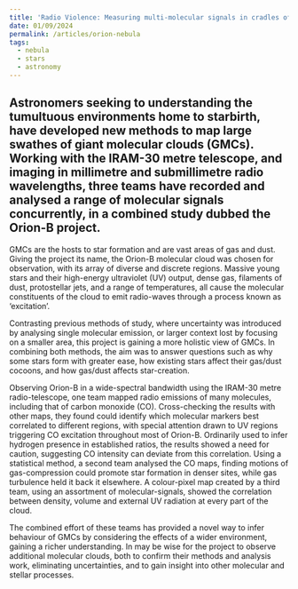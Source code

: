 ```yaml
---
title: 'Radio Violence: Measuring multi-molecular signals in cradles of starbirth'
date: 01/09/2024
permalink: /articles/orion-nebula
tags:
  - nebula
  - stars
  - astronomy
---
```


Astronomers seeking to understanding the tumultuous environments home to starbirth, have developed new methods to map large swathes of giant molecular clouds (GMCs). Working with the IRAM-30 metre telescope, and imaging in millimetre and submillimetre radio wavelengths, three teams have recorded and analysed a range of molecular signals concurrently, in a combined study dubbed the Orion-B project.
------

GMCs are the hosts to star formation and are vast areas of gas and dust. Giving the project its name, the Orion-B molecular cloud was chosen for observation, with its array of diverse and discrete regions. Massive young stars and their high-energy ultraviolet (UV) output, dense gas, filaments of dust, protostellar jets, and a range of temperatures, all cause the molecular constituents of the cloud to emit radio-waves through a process known as ‘excitation’.

Contrasting previous methods of study, where uncertainty was introduced by analysing single molecular emission, or larger context lost by focusing on a smaller area, this project is gaining a more holistic view of GMCs. In combining both methods, the aim was to answer questions such as why some stars form with greater ease, how existing stars affect their gas/dust cocoons, and how gas/dust affects star-creation.

Observing Orion-B in a wide-spectral bandwidth using the IRAM-30 metre radio-telescope, one team mapped radio emissions of many molecules, including that of carbon monoxide (CO). Cross-checking the results with other maps, they found could identify which molecular markers best correlated to different regions, with special attention drawn to UV regions triggering CO excitation throughout most of Orion-B. Ordinarily used to infer hydrogen presence in established ratios, the results showed a need for caution, suggesting CO intensity can deviate from this correlation. Using a statistical method, a second team analysed the CO maps, finding motions of gas-compression could promote star formation in denser sites, while gas turbulence held it back it elsewhere. A colour-pixel map created by a third team, using an assortment of molecular-signals, showed the correlation between density, volume and external UV radiation at every part of the cloud.

The combined effort of these teams has provided a novel way to infer behaviour of GMCs by considering the effects of a wider environment, gaining a richer understanding. In may be wise for the project to observe additional molecular clouds, both to confirm their methods and analysis work, eliminating uncertainties, and to gain insight into other molecular and stellar processes.